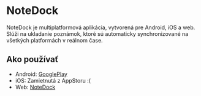 # NoteDock

NoteDock je multiplatformová aplikácia, vytvorená pre Android, iOS a web. Slúži na ukladanie poznámok, ktoré sú automaticky synchronizované na všetkých platformách v reálnom čase.

## Ako používať

 * Android: [GooglePlay](https://play.google.com/store/apps/details?id=com.pixelart.notedock)
 * iOS: Zamietnutá z AppStoru :(
 * Web: [NoteDock](https://notedock.firebaseapp.com/)
